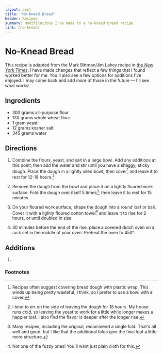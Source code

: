 ```yaml
---
layout: post
title: "No-Knead Bread"
header: Recipes
summary: Modifications I've made to a no-knead bread recipe.
link: /no-knead/
---
```

# No-Knead Bread
This recipe is adapted from the Mark Bittman/Jim Lahey recipe in [the *New York Times*](https://cooking.nytimes.com/recipes/11376-no-knead-bread?q=no%20knead%20bre). I have made changes that reflect a few things that I found worked better for me. You'll also see a few options for additions I've enjoyed. I may come back and add more of those in the future — I'll see what works!
## Ingredients
- 300 grams all-purpose flour
- 130 grams whole wheat flour
- 1 gram yeast
- 12 grams kosher salt
- 345 grams water

## Directions
1. Combine the flours, yeast, and salt in a large bowl. Add any additions at this point, then add the water and stir until you have a shaggy, sticky dough. Place the dough in a lightly oiled bowl, then cover[^1] and leave it to rest for 12-18 hours.[^2]

2. Remove the dough from the bowl and place it on a lightly floured work surface. Fold the dough over itself 5 times[^3], then leave it to rest for 15 minutes.

3. On your floured work surface, shape the dough into a round loaf or ball. Cover it with a lightly floured cotton towel[^4] and leave it to rise for 2 hours, or until doubled in size.

4. 30 minutes before the end of the rise, place a covered dutch oven on a rack set in the middle of your oven. Preheat the oven to 450°.

## Additions
1.

### Footnotes
[^1]: Recipes often suggest covering bread dough with plastic wrap. This winds up being pretty wasteful, I think, so I prefer to use a bowl with a cover.
[^2]: I tend to err on the side of leaving the dough for 18 hours. My house runs cold, so leaving the yeast to work for a little while longer makes a happier loaf. I also find the flavor is deeper after the longer rise.
[^3]: Many recipes, including the original, recommend a single fold. That's all well and good, but I like that the additional folds give the final loaf a little more structure. 
[^4]: Not one of the fuzzy ones! You'll want just plain cloth for this. 